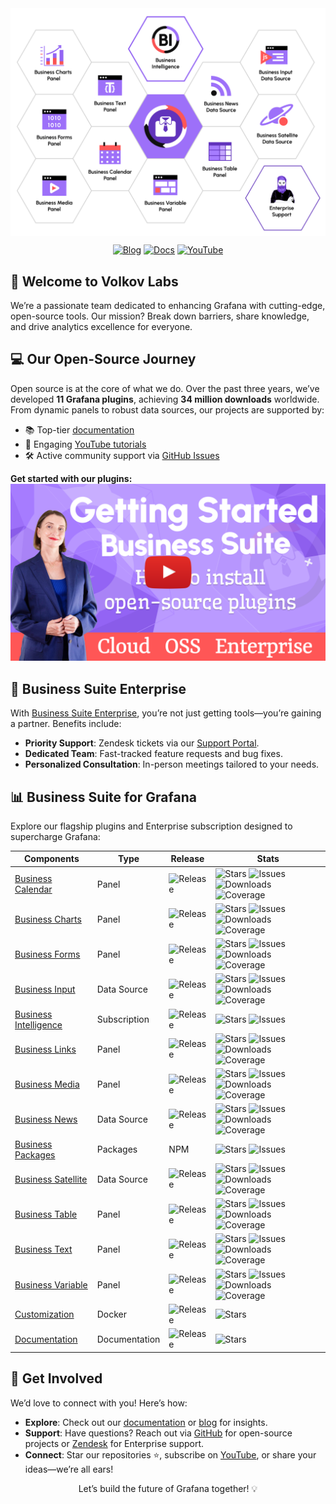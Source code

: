 <div align="center">
  <a href="https://volkovlabs.io"><img src="https://github.com/VolkovLabs/.github/blob/main/honeycomb.png" alt="Volkov Labs Logo" style="display: block;"></a>
  <p>
    <a href="https://blog.volkovlabs.io" target="_blank"><img src="https://img.shields.io/badge/-Blog-gray?style=for-the-badge&logo=WPExplorer" alt="Blog"></a>
    <a href="https://docs.volkovlabs.io" target="_blank"><img src="https://img.shields.io/badge/-Documentation-9364F4?style=for-the-badge&logo=WPExplorer" alt="Docs"></a>
    <a href="https://youtube.com/@volkovlabs" target="_blank"><img src="https://img.shields.io/badge/-YouTube-FF5656?style=for-the-badge&logo=youtube" alt="YouTube"></a>
  </p>
</div>

## 🌟 Welcome to Volkov Labs

We’re a passionate team dedicated to enhancing Grafana with cutting-edge, open-source tools. Our mission? Break down barriers, share knowledge, and drive analytics excellence for everyone.

## 💻 Our Open-Source Journey

Open source is at the core of what we do. Over the past three years, we’ve developed **11 Grafana plugins**, achieving **34 million downloads** worldwide. From dynamic panels to robust data sources, our projects are supported by:

- 📚 Top-tier [documentation](https://docs.volkovlabs.io)
- 🎥 Engaging [YouTube tutorials](https://youtube.com/@volkovlabs)
- 🛠️ Active community support via [GitHub Issues](https://github.com/VolkovLabs)

**Get started with our plugins:**
[![Install Business Suite Plugins in Cloud, OSS, Enterprise](https://raw.githubusercontent.com/volkovlabs/.github/main/started.png)](https://youtu.be/1qYzHfPXJF8)

## 🏢 Business Suite Enterprise

With [Business Suite Enterprise](https://volkovlabs.io/pricing), you’re not just getting tools—you’re gaining a partner. Benefits include:

- **Priority Support**: Zendesk tickets via our [Support Portal](https://volkovlabs.zendesk.com/hc/en-us).
- **Dedicated Team**: Fast-tracked feature requests and bug fixes.
- **Personalized Consultation**: In-person meetings tailored to your needs.

## 📊 Business Suite for Grafana

Explore our flagship plugins and Enterprise subscription designed to supercharge Grafana:

| Components                                                                   | Type          | Release                                                                                  | Stats                                                                                                                                                                                                                                                                                                                                                                                                                                                                                |
| ---------------------------------------------------------------------------- | ------------- | ---------------------------------------------------------------------------------------- | ------------------------------------------------------------------------------------------------------------------------------------------------------------------------------------------------------------------------------------------------------------------------------------------------------------------------------------------------------------------------------------------------------------------------------------------------------------------------------------ |
| [Business Calendar](https://github.com/volkovlabs/business-calendar)         | Panel         | ![Release](https://img.shields.io/github/v/release/volkovlabs/business-calendar.svg)     | ![Stars](https://img.shields.io/github/stars/volkovlabs/business-calendar.svg?style=social&label=Star&maxAge=3600) ![Issues](https://img.shields.io/github/issues/volkovlabs/business-calendar.svg) ![Downloads](https://img.shields.io/badge/dynamic/json?color=9cf&label=downloads&query=%24.downloads&url=https%3A%2F%2Fgrafana.com%2Fapi%2Fplugins%2Fmarcusolsson-calendar-panel) ![Coverage](https://codecov.io/gh/VolkovLabs/business-calendar/branch/main/graph/badge.svg)    |
| [Business Charts](https://github.com/volkovlabs/business-charts)             | Panel         | ![Release](https://img.shields.io/github/v/release/volkovlabs/business-charts.svg)       | ![Stars](https://img.shields.io/github/stars/volkovlabs/business-charts.svg?style=social&label=Star&maxAge=3600) ![Issues](https://img.shields.io/github/issues/volkovlabs/business-charts.svg) ![Downloads](https://img.shields.io/badge/dynamic/json?color=9cf&label=downloads&query=%24.downloads&url=https%3A%2F%2Fgrafana.com%2Fapi%2Fplugins%2Fvolkovlabs-echarts-panel) ![Coverage](https://codecov.io/gh/VolkovLabs/business-charts/branch/main/graph/badge.svg)             |
| [Business Forms](https://github.com/volkovlabs/business-forms)               | Panel         | ![Release](https://img.shields.io/github/v/release/volkovlabs/business-forms.svg)        | ![Stars](https://img.shields.io/github/stars/volkovlabs/business-forms.svg?style=social&label=Star&maxAge=3600) ![Issues](https://img.shields.io/github/issues/volkovlabs/business-forms.svg) ![Downloads](https://img.shields.io/badge/dynamic/json?color=9cf&label=downloads&query=%24.downloads&url=https%3A%2F%2Fgrafana.com%2Fapi%2Fplugins%2Fvolkovlabs-form-panel) ![Coverage](https://codecov.io/gh/VolkovLabs/business-forms/branch/main/graph/badge.svg)                   |
| [Business Input](https://github.com/volkovlabs/business-input)               | Data Source   | ![Release](https://img.shields.io/github/v/release/volkovlabs/business-input.svg)        | ![Stars](https://img.shields.io/github/stars/volkovlabs/business-input.svg?style=social&label=Star&maxAge=3600) ![Issues](https://img.shields.io/github/issues/volkovlabs/business-input.svg) ![Downloads](https://img.shields.io/badge/dynamic/json?color=9cf&label=downloads&query=%24.downloads&url=https%3A%2F%2Fgrafana.com%2Fapi%2Fplugins%2Fmarcusolsson-static-datasource) ![Coverage](https://codecov.io/gh/VolkovLabs/business-input/branch/main/graph/badge.svg)          |
| [Business Intelligence](https://github.com/volkovlabs/business-intelligence) | Subscription  | ![Release](https://img.shields.io/github/v/release/volkovlabs/business-intelligence.svg) | ![Stars](https://img.shields.io/github/stars/volkovlabs/business-intelligence.svg?style=social&label=Star&maxAge=3600) ![Issues](https://img.shields.io/github/issues/volkovlabs/business-intelligence.svg)                                                                                                                                                                                                                                                                          |
| [Business Links](https://github.com/volkovlabs/business-links)               | Panel         | ![Release](https://img.shields.io/github/v/release/volkovlabs/business-links.svg)        | ![Stars](https://img.shields.io/github/stars/volkovlabs/business-links.svg?style=social&label=Star&maxAge=3600) ![Issues](https://img.shields.io/github/issues/volkovlabs/business-links.svg) ![Downloads](https://img.shields.io/badge/dynamic/json?color=9cf&label=downloads&query=%24.downloads&url=https%3A%2F%2Fgrafana.com%2Fapi%2Fplugins%2Fvolkovlabs-links-panel) ![Coverage](https://codecov.io/gh/VolkovLabs/business-links/branch/main/graph/badge.svg)                  |
| [Business Media](https://github.com/volkovlabs/business-media)               | Panel         | ![Release](https://img.shields.io/github/v/release/volkovlabs/business-media.svg)        | ![Stars](https://img.shields.io/github/stars/volkovlabs/business-media.svg?style=social&label=Star&maxAge=3600) ![Issues](https://img.shields.io/github/issues/volkovlabs/business-media.svg) ![Downloads](https://img.shields.io/badge/dynamic/json?color=9cf&label=downloads&query=%24.downloads&url=https%3A%2F%2Fgrafana.com%2Fapi%2Fplugins%2Fvolkovlabs-image-panel) ![Coverage](https://codecov.io/gh/VolkovLabs/business-media/branch/main/graph/badge.svg)                  |
| [Business News](https://github.com/volkovlabs/business-news)                 | Data Source   | ![Release](https://img.shields.io/github/v/release/volkovlabs/business-news.svg)         | ![Stars](https://img.shields.io/github/stars/volkovlabs/business-news.svg?style=social&label=Star&maxAge=3600) ![Issues](https://img.shields.io/github/issues/volkovlabs/business-news.svg) ![Downloads](https://img.shields.io/badge/dynamic/json?color=9cf&label=downloads&query=%24.downloads&url=https%3A%2F%2Fgrafana.com%2Fapi%2Fplugins%2Fvolkovlabs-rss-datasource) ![Coverage](https://codecov.io/gh/VolkovLabs/business-news/branch/main/graph/badge.svg)                  |
| [Business Packages](https://github.com/volkovlabs/volkovlabs-packages)       | Packages      | NPM                                                                                      | ![Stars](https://img.shields.io/github/stars/volkovlabs/volkovlabs-packages.svg?style=social&label=Star&maxAge=3600) ![Issues](https://img.shields.io/github/issues/volkovlabs/volkovlabs-packages.svg)                                                                                                                                                                                                                                                                              |
| [Business Satellite](https://github.com/volkovlabs/business-satellite)       | Data Source   | ![Release](https://img.shields.io/github/v/release/volkovlabs/business-satellite.svg)    | ![Stars](https://img.shields.io/github/stars/volkovlabs/business-satellite.svg?style=social&label=Star&maxAge=3600) ![Issues](https://img.shields.io/github/issues/volkovlabs/business-satellite.svg) ![Downloads](https://img.shields.io/badge/dynamic/json?color=9cf&label=downloads&query=%24.downloads&url=https%3A%2F%2Fgrafana.com%2Fapi%2Fplugins%2Fvolkovlabs-grapi-datasource) ![Coverage](https://codecov.io/gh/VolkovLabs/business-satellite/branch/main/graph/badge.svg) |
| [Business Table](https://github.com/volkovlabs/business-table)               | Panel         | ![Release](https://img.shields.io/github/v/release/volkovlabs/business-table.svg)        | ![Stars](https://img.shields.io/github/stars/volkovlabs/business-table.svg?style=social&label=Star&maxAge=3600) ![Issues](https://img.shields.io/github/issues/volkovlabs/business-table.svg) ![Downloads](https://img.shields.io/badge/dynamic/json?color=9cf&label=downloads&query=%24.downloads&url=https%3A%2F%2Fgrafana.com%2Fapi%2Fplugins%2Fvolkovlabs-table-panel) ![Coverage](https://codecov.io/gh/VolkovLabs/business-table/branch/main/graph/badge.svg)                  |
| [Business Text](https://github.com/volkovlabs/business-text)                 | Panel         | ![Release](https://img.shields.io/github/v/release/volkovlabs/business-text.svg)         | ![Stars](https://img.shields.io/github/stars/volkovlabs/business-text.svg?style=social&label=Star&maxAge=3600) ![Issues](https://img.shields.io/github/issues/volkovlabs/business-text.svg) ![Downloads](https://img.shields.io/badge/dynamic/json?color=9cf&label=downloads&query=%24.downloads&url=https%3A%2F%2Fgrafana.com%2Fapi%2Fplugins%2Fmarcusolsson-dynamictext-panel) ![Coverage](https://codecov.io/gh/VolkovLabs/business-text/branch/main/graph/badge.svg)             |
| [Business Variable](https://github.com/volkovlabs/business-variable)         | Panel         | ![Release](https://img.shields.io/github/v/release/volkovlabs/business-variable.svg)     | ![Stars](https://img.shields.io/github/stars/volkovlabs/business-variable.svg?style=social&label=Star&maxAge=3600) ![Issues](https://img.shields.io/github/issues/volkovlabs/business-variable.svg) ![Downloads](https://img.shields.io/badge/dynamic/json?color=9cf&label=downloads&query=%24.downloads&url=https%3A%2F%2Fgrafana.com%2Fapi%2Fplugins%2Fvolkovlabs-variable-panel) ![Coverage](https://codecov.io/gh/VolkovLabs/business-variable/branch/main/graph/badge.svg)      |
| [Customization](https://github.com/volkovlabs/business-custom)               | Docker      | ![Release](https://img.shields.io/github/v/release/volkovlabs/business-custom.svg)       | ![Stars](https://img.shields.io/github/stars/volkovlabs/business-custom.svg?style=social&label=Star&maxAge=3600)                                                                                                                                                                                                                                                                                                                                                                     |
| [Documentation](https://github.com/volkovlabs/volkovlabs.io)                 | Documentation | ![Release](https://img.shields.io/github/v/release/volkovlabs/volkovlabs.io.svg)         | ![Stars](https://img.shields.io/github/stars/volkovlabs/volkovlabs.io.svg?style=social&label=Star&maxAge=3600)                                                                                                                                                                                                                                                                                                                                                                       |

## 🤝 Get Involved

We’d love to connect with you! Here’s how:

- **Explore**: Check out our [documentation](https://docs.volkovlabs.io) or [blog](https://blog.volkovlabs.io) for insights.
- **Support**: Have questions? Reach out via [GitHub](https://github.com/VolkovLabs) for open-source projects or [Zendesk](https://volkovlabs.zendesk.com/hc/en-us) for Enterprise support.
- **Connect**: Star our repositories ⭐, subscribe on [YouTube](https://youtube.com/@volkovlabs), or share your ideas—we’re all ears!

<div align="center">
  <p>Let’s build the future of Grafana together! 💡</p>
</div>
